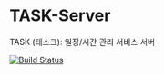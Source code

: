 # TASK-Server
TASK (태스크): 일정/시간 관리 서비스 서버

[![Build Status](https://travis-ci.com/Komputer-P/TASK-Server.svg?branch=main)](https://travis-ci.com/Komputer-P/TASK-Server)
